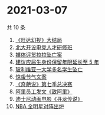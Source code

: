 # 2021-03-07

共 10 条

<!-- BEGIN ZHIHUSEARCH -->
<!-- 最后更新时间 Sun Mar 07 2021 05:13:38 GMT+0800 (China Standard Time) -->
1. [《旺达幻视》大结局](https://www.zhihu.com/search?q=旺达幻视)
1. [北大开设电竞人才研修班](https://www.zhihu.com/search?q=北大电竞)
1. [媒体评货拉拉坠亡案](https://www.zhihu.com/search?q=媒体评论货拉拉)
1. [建议应届生身份保留年限延长至 5 年](https://www.zhihu.com/search?q=应届生身份)
1. [玻利维亚一大学多名学生坠亡](https://www.zhihu.com/search?q=玻利维亚)
1. [惊蛰节气文案](https://www.zhihu.com/search?q=惊蛰文案)
1. [《奇葩说》第七季总决赛](https://www.zhihu.com/search?q=奇葩说)
1. [阿里员工发文《致阿里》](https://www.zhihu.com/search?q=致阿里)
1. [迪士尼动画电影《寻龙传说》](https://www.zhihu.com/search?q=寻龙传说)
1. [NBA 全明星对阵出炉](https://www.zhihu.com/search?q=nba全明星)
<!-- END ZHIHUSEARCH -->
